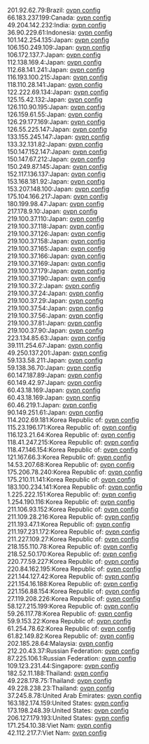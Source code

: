 201.92.62.79:Brazil: [ovpn config](vpn/201_92_62_79.ovpn)  
66.183.237.199:Canada: [ovpn config](vpn/66_183_237_199.ovpn)  
49.204.142.232:India: [ovpn config](vpn/49_204_142_232.ovpn)  
36.90.229.61:Indonesia: [ovpn config](vpn/36_90_229_61.ovpn)  
101.142.254.135:Japan: [ovpn config](vpn/101_142_254_135.ovpn)  
106.150.249.109:Japan: [ovpn config](vpn/106_150_249_109.ovpn)  
106.172.137.7:Japan: [ovpn config](vpn/106_172_137_7.ovpn)  
112.138.169.4:Japan: [ovpn config](vpn/112_138_169_4.ovpn)  
112.68.141.241:Japan: [ovpn config](vpn/112_68_141_241.ovpn)  
116.193.100.215:Japan: [ovpn config](vpn/116_193_100_215.ovpn)  
118.110.28.141:Japan: [ovpn config](vpn/118_110_28_141.ovpn)  
122.222.69.134:Japan: [ovpn config](vpn/122_222_69_134.ovpn)  
125.15.42.132:Japan: [ovpn config](vpn/125_15_42_132.ovpn)  
126.110.90.195:Japan: [ovpn config](vpn/126_110_90_195.ovpn)  
126.159.61.55:Japan: [ovpn config](vpn/126_159_61_55.ovpn)  
126.29.177.169:Japan: [ovpn config](vpn/126_29_177_169.ovpn)  
126.55.225.147:Japan: [ovpn config](vpn/126_55_225_147.ovpn)  
133.155.245.147:Japan: [ovpn config](vpn/133_155_245_147.ovpn)  
133.32.131.82:Japan: [ovpn config](vpn/133_32_131_82.ovpn)  
150.147.152.147:Japan: [ovpn config](vpn/150_147_152_147.ovpn)  
150.147.67.212:Japan: [ovpn config](vpn/150_147_67_212.ovpn)  
150.249.87.145:Japan: [ovpn config](vpn/150_249_87_145.ovpn)  
152.117.136.137:Japan: [ovpn config](vpn/152_117_136_137.ovpn)  
153.168.181.92:Japan: [ovpn config](vpn/153_168_181_92.ovpn)  
153.207.148.100:Japan: [ovpn config](vpn/153_207_148_100.ovpn)  
175.104.166.217:Japan: [ovpn config](vpn/175_104_166_217.ovpn)  
180.199.98.47:Japan: [ovpn config](vpn/180_199_98_47.ovpn)  
217.178.9.10:Japan: [ovpn config](vpn/217_178_9_10.ovpn)  
219.100.37.110:Japan: [ovpn config](vpn/219_100_37_110.ovpn)  
219.100.37.118:Japan: [ovpn config](vpn/219_100_37_118.ovpn)  
219.100.37.126:Japan: [ovpn config](vpn/219_100_37_126.ovpn)  
219.100.37.158:Japan: [ovpn config](vpn/219_100_37_158.ovpn)  
219.100.37.165:Japan: [ovpn config](vpn/219_100_37_165.ovpn)  
219.100.37.166:Japan: [ovpn config](vpn/219_100_37_166.ovpn)  
219.100.37.169:Japan: [ovpn config](vpn/219_100_37_169.ovpn)  
219.100.37.179:Japan: [ovpn config](vpn/219_100_37_179.ovpn)  
219.100.37.190:Japan: [ovpn config](vpn/219_100_37_190.ovpn)  
219.100.37.2:Japan: [ovpn config](vpn/219_100_37_2.ovpn)  
219.100.37.24:Japan: [ovpn config](vpn/219_100_37_24.ovpn)  
219.100.37.29:Japan: [ovpn config](vpn/219_100_37_29.ovpn)  
219.100.37.54:Japan: [ovpn config](vpn/219_100_37_54.ovpn)  
219.100.37.56:Japan: [ovpn config](vpn/219_100_37_56.ovpn)  
219.100.37.81:Japan: [ovpn config](vpn/219_100_37_81.ovpn)  
219.100.37.90:Japan: [ovpn config](vpn/219_100_37_90.ovpn)  
223.134.85.63:Japan: [ovpn config](vpn/223_134_85_63.ovpn)  
39.111.254.67:Japan: [ovpn config](vpn/39_111_254_67.ovpn)  
49.250.137.201:Japan: [ovpn config](vpn/49_250_137_201.ovpn)  
59.133.58.211:Japan: [ovpn config](vpn/59_133_58_211.ovpn)  
59.138.36.70:Japan: [ovpn config](vpn/59_138_36_70.ovpn)  
60.147.187.89:Japan: [ovpn config](vpn/60_147_187_89.ovpn)  
60.149.42.97:Japan: [ovpn config](vpn/60_149_42_97.ovpn)  
60.43.18.169:Japan: [ovpn config](vpn/60_43_18_169.ovpn)  
60.43.18.169:Japan: [ovpn config](vpn/60_43_18_169.ovpn)  
60.46.219.1:Japan: [ovpn config](vpn/60_46_219_1.ovpn)  
90.149.251.61:Japan: [ovpn config](vpn/90_149_251_61.ovpn)  
114.202.69.181:Korea Republic of: [ovpn config](vpn/114_202_69_181.ovpn)  
115.23.196.171:Korea Republic of: [ovpn config](vpn/115_23_196_171.ovpn)  
116.123.21.64:Korea Republic of: [ovpn config](vpn/116_123_21_64.ovpn)  
118.41.247.215:Korea Republic of: [ovpn config](vpn/118_41_247_215.ovpn)  
118.47.146.154:Korea Republic of: [ovpn config](vpn/118_47_146_154.ovpn)  
121.167.66.3:Korea Republic of: [ovpn config](vpn/121_167_66_3.ovpn)  
14.53.207.68:Korea Republic of: [ovpn config](vpn/14_53_207_68.ovpn)  
175.206.78.240:Korea Republic of: [ovpn config](vpn/175_206_78_240.ovpn)  
175.210.11.141:Korea Republic of: [ovpn config](vpn/175_210_11_141.ovpn)  
183.100.234.141:Korea Republic of: [ovpn config](vpn/183_100_234_141.ovpn)  
1.225.222.151:Korea Republic of: [ovpn config](vpn/1_225_222_151.ovpn)  
1.254.190.116:Korea Republic of: [ovpn config](vpn/1_254_190_116.ovpn)  
211.106.93.152:Korea Republic of: [ovpn config](vpn/211_106_93_152.ovpn)  
211.109.28.216:Korea Republic of: [ovpn config](vpn/211_109_28_216.ovpn)  
211.193.47.1:Korea Republic of: [ovpn config](vpn/211_193_47_1.ovpn)  
211.197.231.172:Korea Republic of: [ovpn config](vpn/211_197_231_172.ovpn)  
211.227.109.27:Korea Republic of: [ovpn config](vpn/211_227_109_27.ovpn)  
218.155.110.78:Korea Republic of: [ovpn config](vpn/218_155_110_78.ovpn)  
218.52.50.170:Korea Republic of: [ovpn config](vpn/218_52_50_170.ovpn)  
220.77.59.227:Korea Republic of: [ovpn config](vpn/220_77_59_227.ovpn)  
220.84.162.195:Korea Republic of: [ovpn config](vpn/220_84_162_195.ovpn)  
221.144.127.42:Korea Republic of: [ovpn config](vpn/221_144_127_42.ovpn)  
221.154.16.188:Korea Republic of: [ovpn config](vpn/221_154_16_188.ovpn)  
221.156.88.154:Korea Republic of: [ovpn config](vpn/221_156_88_154.ovpn)  
27.119.208.226:Korea Republic of: [ovpn config](vpn/27_119_208_226.ovpn)  
58.127.215.199:Korea Republic of: [ovpn config](vpn/58_127_215_199.ovpn)  
59.26.117.78:Korea Republic of: [ovpn config](vpn/59_26_117_78.ovpn)  
59.9.153.22:Korea Republic of: [ovpn config](vpn/59_9_153_22.ovpn)  
61.254.78.62:Korea Republic of: [ovpn config](vpn/61_254_78_62.ovpn)  
61.82.149.82:Korea Republic of: [ovpn config](vpn/61_82_149_82.ovpn)  
202.185.28.64:Malaysia: [ovpn config](vpn/202_185_28_64.ovpn)  
212.20.43.37:Russian Federation: [ovpn config](vpn/212_20_43_37.ovpn)  
87.225.106.1:Russian Federation: [ovpn config](vpn/87_225_106_1.ovpn)  
109.123.231.44:Singapore: [ovpn config](vpn/109_123_231_44.ovpn)  
182.52.11.188:Thailand: [ovpn config](vpn/182_52_11_188.ovpn)  
49.228.178.75:Thailand: [ovpn config](vpn/49_228_178_75.ovpn)  
49.228.238.23:Thailand: [ovpn config](vpn/49_228_238_23.ovpn)  
37.245.8.78:United Arab Emirates: [ovpn config](vpn/37_245_8_78.ovpn)  
163.182.174.159:United States: [ovpn config](vpn/163_182_174_159.ovpn)  
173.198.248.39:United States: [ovpn config](vpn/173_198_248_39.ovpn)  
206.127.179.193:United States: [ovpn config](vpn/206_127_179_193.ovpn)  
171.254.10.38:Viet Nam: [ovpn config](vpn/171_254_10_38.ovpn)  
42.112.217.7:Viet Nam: [ovpn config](vpn/42_112_217_7.ovpn)  

